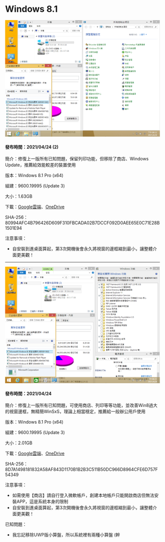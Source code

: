 # Windows 8.1

![Win8.1_Pro_(9600.19995)_20210424-2.png](/preview/Win8.1_Pro_(9600.19995)_20210424-2.png)

#### 發布時間：2021/04/24 (2)

簡介：修復上一版所有已知問題，保留列印功能，但移除了商店、Windows Update，推薦給效能較差的裝置使用

版本：Windows 8.1 Pro (x64)

組建：9600.19995 (Update 3)

大小：1.63GB

下載：[Google雲端](http://tiny.cc/w8_20210424_2)、[OneDrive](http://tiny.cc/w8_20210424_2_o)

SHA-256：80994AFC4B796426D609F310FBCADA02B7DCCF092D0AEE65E0C71E28B1501E94

注意事項：
- 自安裝到進桌面算起，第3次開機後會永久將視窗的邊框縮到最小，讓整體介面更美觀！

----

![Win8.1_Pro_(9600.19995)_20210424.png](/preview/Win8.1_Pro_(9600.19995)_20210424.png)

#### 發布時間：2021/04/24

簡介：修復上一版所有已知問題，可使用商店、列印等等功能，並改善Win8過大的視窗邊框，無精簡WinSxS，理論上相當穩定，推薦給一般辦公用戶使用

版本：Windows 8.1 Pro (x64)

組建：9600.19995 (Update 3)

大小：2.01GB

下載：[Google雲端](http://tiny.cc/w8_20210424)、[OneDrive](http://tiny.cc/w8_20210424_o)

SHA-256：8D7A1498181832A58AF843D1170B1B2B3C511B50DC966D8964CFE6D757F54349

注意事項：
- 如需使用【商店】請自行登入微軟帳戶，創建本地帳戶只能開啟商店但無法安裝APP，這是系統本身的限制
- 自安裝到進桌面算起，第3次開機後會永久將視窗的邊框縮到最小，讓整體介面更美觀！

已知問題：
- 我忘記移除UWP版小算盤，所以系統裡有兩種小算盤 (幹
